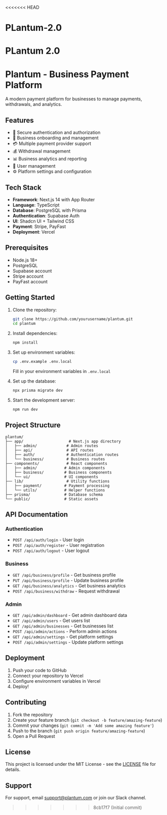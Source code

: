 <<<<<<< HEAD
# PLantum-2.0
PLantum 2.0
=======
# Plantum - Business Payment Platform

A modern payment platform for businesses to manage payments, withdrawals, and analytics.

## Features

- 🔐 Secure authentication and authorization
- 💼 Business onboarding and management
- 💳 Multiple payment provider support
- 💰 Withdrawal management
- 📊 Business analytics and reporting
- 👥 User management
- ⚙️ Platform settings and configuration

## Tech Stack

- **Framework**: Next.js 14 with App Router
- **Language**: TypeScript
- **Database**: PostgreSQL with Prisma
- **Authentication**: Supabase Auth
- **UI**: Shadcn UI + Tailwind CSS
- **Payment**: Stripe, PayFast
- **Deployment**: Vercel

## Prerequisites

- Node.js 18+
- PostgreSQL
- Supabase account
- Stripe account
- PayFast account

## Getting Started

1. Clone the repository:
   ```bash
   git clone https://github.com/yourusername/plantum.git
   cd plantum
   ```

2. Install dependencies:
   ```bash
   npm install
   ```

3. Set up environment variables:
   ```bash
   cp .env.example .env.local
   ```
   Fill in your environment variables in `.env.local`

4. Set up the database:
   ```bash
   npx prisma migrate dev
   ```

5. Start the development server:
   ```bash
   npm run dev
   ```

## Project Structure

```
plantum/
├── app/                    # Next.js app directory
│   ├── admin/             # Admin routes
│   ├── api/               # API routes
│   ├── auth/              # Authentication routes
│   └── business/          # Business routes
├── components/            # React components
│   ├── admin/            # Admin components
│   ├── business/         # Business components
│   └── ui/               # UI components
├── lib/                   # Utility functions
│   ├── payment/          # Payment processing
│   └── utils/            # Helper functions
├── prisma/               # Database schema
└── public/               # Static assets
```

## API Documentation

### Authentication

- `POST /api/auth/login` - User login
- `POST /api/auth/register` - User registration
- `POST /api/auth/logout` - User logout

### Business

- `GET /api/business/profile` - Get business profile
- `PUT /api/business/profile` - Update business profile
- `GET /api/business/analytics` - Get business analytics
- `POST /api/business/withdraw` - Request withdrawal

### Admin

- `GET /api/admin/dashboard` - Get admin dashboard data
- `GET /api/admin/users` - Get users list
- `GET /api/admin/businesses` - Get businesses list
- `POST /api/admin/actions` - Perform admin actions
- `GET /api/admin/settings` - Get platform settings
- `POST /api/admin/settings` - Update platform settings

## Deployment

1. Push your code to GitHub
2. Connect your repository to Vercel
3. Configure environment variables in Vercel
4. Deploy!

## Contributing

1. Fork the repository
2. Create your feature branch (`git checkout -b feature/amazing-feature`)
3. Commit your changes (`git commit -m 'Add some amazing feature'`)
4. Push to the branch (`git push origin feature/amazing-feature`)
5. Open a Pull Request

## License

This project is licensed under the MIT License - see the [LICENSE](LICENSE) file for details.

## Support

For support, email support@plantum.com or join our Slack channel.

>>>>>>> 8cb17f7 (Initial commit)
